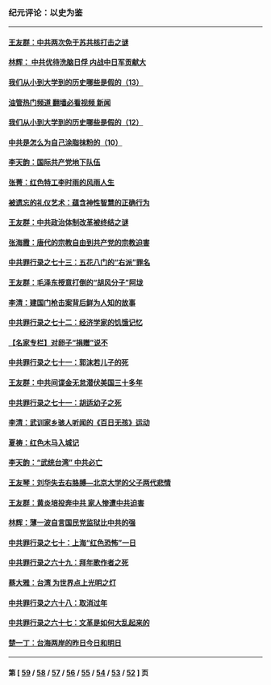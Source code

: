 ### 纪元评论：以史为鉴
---
#### [王友群：中共两次免于苏共核打击之谜](../../pages/nsc1028/n13624529.md?03070330) 
#### [林辉： 中共优待洗脑日俘 内战中日军贡献大](../../pages/nsc1028/n13624644.md?03070330) 
#### [我们从小到大学到的历史哪些是假的（13）](../../pages/nsc1028/n13623863.md?03070330) 
#### [油管热门频道 翻墙必看视频 新闻](ok?03070330)
#### [我们从小到大学到的历史哪些是假的（12）](../../pages/nsc1028/n13619491.md?03070330) 
#### [中共是怎么为自己涂脂抹粉的（10）](../../pages/nsc1028/n13615970.md?03070330) 
#### [李天韵：国际共产党地下队伍](../../pages/nsc1028/n13611808.md?03070330) 
#### [张菁：红色特工李时雨的风雨人生](../../pages/nsc1028/n13609187.md?03070330) 
#### [被遗忘的礼仪艺术：蕴含神性智慧的正确行为](../../pages/nsc1028/n13607119.md?03070330) 
#### [王友群：中共政治体制改革被终结之谜](../../pages/nsc1028/n13606004.md?03070330) 
#### [张海霞：唐代的宗教自由到共产党的宗教迫害](../../pages/nsc1028/n13604693.md?03070330) 
#### [中共罪行录之七十三：五花八门的“右派”罪名](../../pages/nsc1028/n13598550.md?03070330) 
#### [王友群：毛泽东授意打倒的“胡风分子”阿垅](../../pages/nsc1028/n13592541.md?03070330) 
#### [李清：建国门枪击案背后鲜为人知的故事](../../pages/nsc1028/n13589079.md?03070330) 
#### [中共罪行录之七十二：经济学家的饥饿记忆](../../pages/nsc1028/n13586930.md?03070330) 
#### [【名家专栏】对卵子“捐赠”说不](../../pages/nsc1028/n13581506.md?03070330) 
#### [中共罪行录之七十一：郭沫若儿子的死](../../pages/nsc1028/n13583779.md?03070330) 
#### [王友群：中共间谍金无怠潜伏美国三十多年](../../pages/nsc1028/n13574800.md?03070330) 
#### [中共罪行录之七十一：胡适幼子之死](../../pages/nsc1028/n13575380.md?03070330) 
#### [李清：武训家乡骇人听闻的《百日无孩》运动](../../pages/nsc1028/n13570011.md?03070330) 
#### [夏祷：红色木马入城记](../../pages/nsc1028/n13566468.md?03070330) 
#### [李天韵：“武统台湾” 中共必亡](../../pages/nsc1028/n13531538.md?03070330) 
#### [王友琴：刘华失去右胳膊—北京大学的父子两代悲情](../../pages/nsc1028/n13559130.md?03070330) 
#### [王友群：黄炎培投奔中共 家人惨遭中共迫害](../../pages/nsc1028/n13556189.md?03070330) 
#### [林辉：薄一波自言国民党监狱比中共的强](../../pages/nsc1028/n13555827.md?03070330) 
#### [中共罪行录之七十：上海“红色恐怖”一日](../../pages/nsc1028/n13554515.md?03070330) 
#### [中共罪行录之六十九：拜年歌作者之死](../../pages/nsc1028/n13548579.md?03070330) 
#### [蔡大雅：台湾 为世界点上光明之灯](../../pages/nsc1028/n13531530.md?03070330) 
#### [中共罪行录之六十八：取消过年](../../pages/nsc1028/n13546448.md?03070330) 
#### [中共罪行录之六十七：文革是如何大乱起来的](../../pages/nsc1028/n13544416.md?03070330) 
#### [楚一丁：台海两岸的昨日今日和明日](../../pages/nsc1028/n13531468.md?03070330) 

---
#### 第 [ [59](./59.md?03070330) / [58](./58.md?03070330) / [57](./57.md?03070330) / [56](./56.md?03070330) / [55](./55.md?03070330) / [54](./54.md?03070330) / [53](./53.md?03070330) / [52](./52.md?03070330) ] 页
